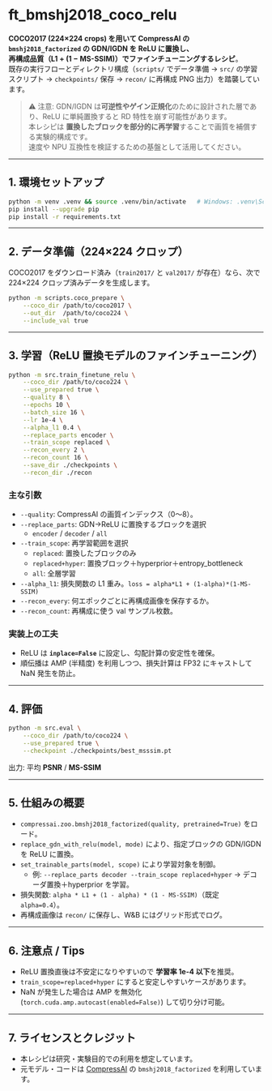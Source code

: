 # ft_bmshj2018_coco_relu

**COCO2017 (224×224 crops) を用いて CompressAI の `bmshj2018_factorized` の GDN/IGDN を ReLU に置換し、  
再構成品質（L1 + (1 − MS-SSIM)）でファインチューニングするレシピ**。  
既存の実行フローとディレクトリ構成（`scripts/` でデータ準備 → `src/` の学習スクリプト → `checkpoints/` 保存 → `recon/` に再構成 PNG 出力）を踏襲しています。

> ⚠️ 注意: GDN/IGDN は**可逆性やゲイン正規化**のために設計された層であり、ReLU に単純置換すると RD 特性を崩す可能性があります。  
> 本レシピは **置換したブロックを部分的に再学習**することで画質を補償する実験的構成です。  
> 速度や NPU 互換性を検証するための基盤として活用してください。

---

## 1. 環境セットアップ

```bash
python -m venv .venv && source .venv/bin/activate   # Windows: .venv\Scripts\activate
pip install --upgrade pip
pip install -r requirements.txt
```

---

## 2. データ準備（224×224 クロップ）

COCO2017 をダウンロード済み（`train2017/` と `val2017/` が存在）なら、次で 224×224 クロップ済みデータを生成します。

```bash
python -m scripts.coco_prepare \
    --coco_dir /path/to/coco2017 \
    --out_dir  /path/to/coco224 \
    --include_val true
```

---

## 3. 学習（ReLU 置換モデルのファインチューニング）

```bash
python -m src.train_finetune_relu \
    --coco_dir /path/to/coco224 \
    --use_prepared true \
    --quality 8 \
    --epochs 10 \
    --batch_size 16 \
    --lr 1e-4 \
    --alpha_l1 0.4 \
    --replace_parts encoder \
    --train_scope replaced \
    --recon_every 2 \
    --recon_count 16 \
    --save_dir ./checkpoints \
    --recon_dir ./recon
```

### 主な引数
- `--quality`: CompressAI の画質インデックス（0〜8）。
- `--replace_parts`: GDN→ReLU に置換するブロックを選択  
  - `encoder` / `decoder` / `all`
- `--train_scope`: 再学習範囲を選択  
  - `replaced`: 置換したブロックのみ  
  - `replaced+hyper`: 置換ブロック＋hyperprior＋entropy_bottleneck  
  - `all`: 全層学習
- `--alpha_l1`: 損失関数の L1 重み。`loss = alpha*L1 + (1-alpha)*(1-MS-SSIM)`
- `--recon_every`: 何エポックごとに再構成画像を保存するか。
- `--recon_count`: 再構成に使う val サンプル枚数。

### 実装上の工夫
- ReLU は **`inplace=False`** に設定し、勾配計算の安定性を確保。
- 順伝播は AMP (半精度) を利用しつつ、損失計算は FP32 にキャストして NaN 発生を防止。

---

## 4. 評価

```bash
python -m src.eval \
    --coco_dir /path/to/coco224 \
    --use_prepared true \
    --checkpoint ./checkpoints/best_msssim.pt
```

出力: 平均 **PSNR** / **MS-SSIM**

---

## 5. 仕組みの概要

- `compressai.zoo.bmshj2018_factorized(quality, pretrained=True)` をロード。
- `replace_gdn_with_relu(model, mode)` により、指定ブロックの GDN/IGDN を ReLU に置換。
- `set_trainable_parts(model, scope)` により学習対象を制御。  
  - 例: `--replace_parts decoder --train_scope replaced+hyper` → デコーダ置換＋hyperprior を学習。
- 損失関数: `alpha * L1 + (1 - alpha) * (1 - MS-SSIM)`（既定 `alpha=0.4`）。
- 再構成画像は `recon/` に保存し、W&B にはグリッド形式でログ。

---

## 6. 注意点 / Tips

- ReLU 置換直後は不安定になりやすいので **学習率 1e-4 以下**を推奨。
- `train_scope=replaced+hyper` にすると安定しやすいケースがあります。
- NaN が発生した場合は AMP を無効化 (`torch.cuda.amp.autocast(enabled=False)`) して切り分け可能。

---

## 7. ライセンスとクレジット

- 本レシピは研究・実験目的での利用を想定しています。  
- 元モデル・コードは [CompressAI](https://github.com/InterDigitalInc/CompressAI) の `bmshj2018_factorized` を利用しています。